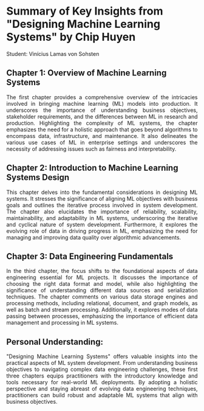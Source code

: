 # Summary of Key Insights from "Designing Machine Learning Systems" by Chip Huyen

Student: Vinícius Lamas von Sohsten

## Chapter 1: Overview of Machine Learning Systems
<p align="justify">
The first chapter provides a comprehensive overview of the intricacies involved in bringing machine learning (ML) models into production. It underscores the importance of understanding business objectives, stakeholder requirements, and the differences between ML in research and production. Highlighting the complexity of ML systems, the chapter emphasizes the need for a holistic approach that goes beyond algorithms to encompass data, infrastructure, and maintenance. It also delineates the various use cases of ML in enterprise settings and underscores the necessity of addressing issues such as fairness and interpretability.
</p>

## Chapter 2: Introduction to Machine Learning Systems Design
<p align="justify">
This chapter delves into the fundamental considerations in designing ML systems. It stresses the significance of aligning ML objectives with business goals and outlines the iterative process involved in system development. The chapter also elucidates the importance of reliability, scalability, maintainability, and adaptability in ML systems, underscoring the iterative and cyclical nature of system development. Furthermore, it explores the evolving role of data in driving progress in ML, emphasizing the need for managing and improving data quality over algorithmic advancements.
</p>

## Chapter 3: Data Engineering Fundamentals
<p align="justify">
In the third chapter, the focus shifts to the foundational aspects of data engineering essential for ML projects. It discusses the importance of choosing the right data format and model, while also highlighting the significance of understanding different data sources and serialization techniques. The chapter comments on various data storage engines and processing methods, including relational, document, and graph models, as well as batch and stream processing. Additionally, it explores modes of data passing between processes, emphasizing the importance of efficient data management and processing in ML systems.
</p>

## Personal Understanding:
<p align="justify">
"Designing Machine Learning Systems" offers valuable insights into the practical aspects of ML system development. From understanding business objectives to navigating complex data engineering challenges, these first three chapters equips practitioners with the introductory knowledge and tools necessary for real-world ML deployments. By adopting a holistic perspective and staying abreast of evolving data engineering techniques, practitioners can build robust and adaptable ML systems that align with business objectives.
</p>
